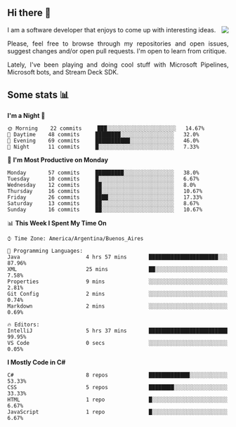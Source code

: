 ## Hi there :slightly_smiling_face:

<img src="https://github-readme-stats.vercel.app/api?username=victorgrycuk&show_icons=true&count_private=true&title_color=F7941E&icon_color=F7941E" align="right">

<p align="justify">
I am a software developer that enjoys to come up with interesting ideas.
<p/>

<p align= "justify">
Please, feel free to browse through my repositories and open issues, suggest changes and/or open pull requests. I'm open to learn from critique.
<p/>

<p align= "justify">
Lately, I've been playing and doing cool stuff with Microsoft Pipelines, Microsoft bots, and Stream Deck SDK.
<p/>

## Some stats :bar_chart:
<!--START_SECTION:waka-->
**I'm a Night 🦉** 

```text
🌞 Morning    22 commits     ███░░░░░░░░░░░░░░░░░░░░░░   14.67% 
🌆 Daytime    48 commits     ████████░░░░░░░░░░░░░░░░░   32.0% 
🌃 Evening    69 commits     ███████████░░░░░░░░░░░░░░   46.0% 
🌙 Night      11 commits     █░░░░░░░░░░░░░░░░░░░░░░░░   7.33%

```
📅 **I'm Most Productive on Monday** 

```text
Monday       57 commits     █████████░░░░░░░░░░░░░░░░   38.0% 
Tuesday      10 commits     █░░░░░░░░░░░░░░░░░░░░░░░░   6.67% 
Wednesday    12 commits     ██░░░░░░░░░░░░░░░░░░░░░░░   8.0% 
Thursday     16 commits     ██░░░░░░░░░░░░░░░░░░░░░░░   10.67% 
Friday       26 commits     ████░░░░░░░░░░░░░░░░░░░░░   17.33% 
Saturday     13 commits     ██░░░░░░░░░░░░░░░░░░░░░░░   8.67% 
Sunday       16 commits     ██░░░░░░░░░░░░░░░░░░░░░░░   10.67%

```


📊 **This Week I Spent My Time On** 

```text
⌚︎ Time Zone: America/Argentina/Buenos_Aires

💬 Programming Languages: 
Java                     4 hrs 57 mins       ██████████████████████░░░   87.96% 
XML                      25 mins             ██░░░░░░░░░░░░░░░░░░░░░░░   7.58% 
Properties               9 mins              ░░░░░░░░░░░░░░░░░░░░░░░░░   2.81% 
Git Config               2 mins              ░░░░░░░░░░░░░░░░░░░░░░░░░   0.74% 
Markdown                 2 mins              ░░░░░░░░░░░░░░░░░░░░░░░░░   0.69%

🔥 Editors: 
IntelliJ                 5 hrs 37 mins       █████████████████████████   99.95% 
VS Code                  0 secs              ░░░░░░░░░░░░░░░░░░░░░░░░░   0.05%

```

**I Mostly Code in C#** 

```text
C#                       8 repos             █████████████░░░░░░░░░░░░   53.33% 
CSS                      5 repos             ████████░░░░░░░░░░░░░░░░░   33.33% 
HTML                     1 repo              █░░░░░░░░░░░░░░░░░░░░░░░░   6.67% 
JavaScript               1 repo              █░░░░░░░░░░░░░░░░░░░░░░░░   6.67%

```



<!--END_SECTION:waka-->

